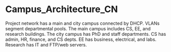 # Campus_Architecture_CN
 Project network has a main and city campus connected by DHCP. VLANs segment departmental pools. The main campus includes CS, EE, and research buildings. The city campus has PhD and staff departments. CS has admin, HR, finance, and CS depts. EE has business, electrical, and labs. Research has IT and FTP/web servers.
